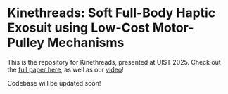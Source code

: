 # Kinethreads: Soft Full-Body Haptic Exosuit using Low-Cost Motor-Pulley Mechanisms
This is the repository for Kinethreads, presented at UIST 2025. Check out the [full paper here](https://drive.google.com/file/d/1RWJZLoprh9HyUMLJXVf4V8MswR2cnfrb/view?usp=sharing), as well as our [video](https://www.youtube.com/watch?v=4ev0w_tbuw8)!

Codebase will be updated soon!
